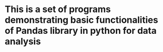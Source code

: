 # This is a set of programs demonstrating basic functionalities of Pandas library in python for data analysis
